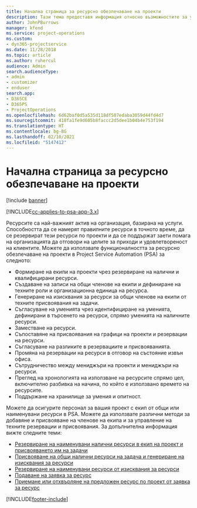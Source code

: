```yaml
---
title: Начална страница за ресурсно обезпечаване на проекти
description: Тази тема предоставя информация относно възможностите за управление на ресурси в Project Service Automation (PSA) за Dynamics 365.
author: JohnPBurrows
manager: kfend
ms.service: project-operations
ms.custom:
- dyn365-projectservice
ms.date: 11/28/2018
ms.topic: article
ms.author: ruhercul
audience: Admin
search.audienceType:
- admin
- customizer
- enduser
search.app:
- D365CE
- D365PS
- ProjectOperations
ms.openlocfilehash: 6d62baf0d5a535d118df507edaba3059d44fd4d7
ms.sourcegitcommit: 418fa1fe9d605b8faccc2d5dee1b04b4e753f194
ms.translationtype: HT
ms.contentlocale: bg-BG
ms.lasthandoff: 02/10/2021
ms.locfileid: "5147412"
---
```

# <a name="resourcing-projects-home-page"></a>Начална страница за ресурсно обезпечаване на проекти

[!include [banner](../includes/psa-now-project-operations.md)]

[!INCLUDE[cc-applies-to-psa-app-3.x](../includes/cc-applies-to-psa-app-3x.md)]

Ресурсите са най-важният актив на организация, базирана на услуги. Способността да се намерят правилните ресурси в точното време, да се резервират тези ресурси по проекти и да се поддържат заети помага на организацията да отговори на целите за приходи и удовлетвореност на клиентите. Можете да използвате функционалността за ресурсно обезпечаване на проекти в Project Service Automation (PSA) за следното:

- Формиране на екипи на проекти чрез резервиране на налични и квалифицирани ресурси.
- Създаване на записи на общи членове на екипи и дефиниране на техните роли и организационна единица на ресурса.
- Генериране на изисквания за ресурси за общи членове на екипи от техните присвоявания на задачи.
- Съгласуване на уменията чрез идентифициране на уменията, дефинирани в търсенето на ресурси, спрямо уменията на наличните ресурси.
- Заместване на ресурси.
- Съпоставяне на присвоявания на графици на проекти и резервации на ресурси.
- Съгласуване на разликите в резервациите и присвояванията.
- Промяна на резервации на ресурси в отговор на състояние извън офиса.
- Сътрудничество между мениджъри на проекти и мениджъри на ресурси.
- Преглед на хронологията на използване на ресурсите спрямо цел, включително разбивка на начина, по който е използвано времето на ресурсите.
- Поддържане на хранилище за умения и опитност.


Можете да осигурите персонал за вашия проект с екип от общи или наименувани ресурси в PSA. Можете да използвате различни методи за добавяне и присвояване на членове на екипа и за управление на техните резервации и присвоявания. За допълнителна информация вижте следните теми:

- [Резервиране на наименувани налични ресурси в екип на проект и присвояването им на задачи](assign-named-bookable-resource.md)
- [Присвояване на общи налични ресурси на задача и генериране на изисквания за ресурси](assign-generic-bookable-resource.md)
- [Резервиране на наименувани ресурси от изисквания за ресурси](book-named-resource.md)
- [Подаване на заявка за ресурс](submit-resource-request.md)
- [Приемане или отхвърляне на предложен ресурс по проект от заявка за ресурс](accept-reject-proposed-resource.md)


[!INCLUDE[footer-include](../includes/footer-banner.md)]